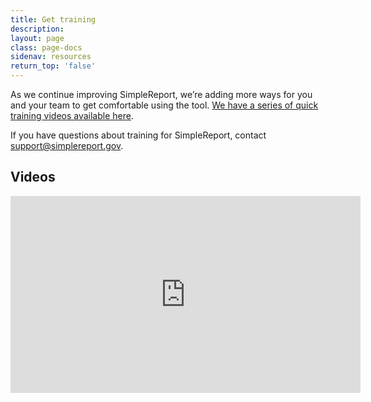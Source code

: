 ```yaml
---
title: Get training
description:
layout: page
class: page-docs
sidenav: resources
return_top: 'false'
---
```


As we continue improving SimpleReport, we’re adding more ways for you and your team to get comfortable using the tool. [We have a series of quick training videos available here](https://www.youtube.com/playlist?list=PL3U3nqqPGhab0sys3ombZmwOplRYlBOBF).

If you have questions about training for SimpleReport, contact [support@simplereport.gov](mailto:support@simplereport.gov).

## Videos
<div class="usa-embed-container">
  <iframe width="560" height="315" src="https://www.youtube.com/embed/3YsfDprX2aw" frameborder="0" allow="accelerometer; autoplay; clipboard-write; encrypted-media; gyroscope; picture-in-picture" allowfullscreen></iframe>
</div>